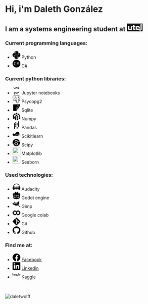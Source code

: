 # Hi, i'm Daleth González

## I am a systems engineering student at [<img src="images/utel.png" alt = "Universidad utel" width="50" height="25" />](https://uteluniversidad.mx/s/td/licenciaturas-utel/ingenieria-sistemas.html)

### Current programming languages:

- <img src="images/python.svg" alt = "Python" width="25" height="25" /> Python
- <img src="images/csharp.svg" alt = "Csharp" width="25" height="25" /> C#

### Current python libraries:

- <img src="images/jupyter.svg" alt = "Jupyter notebooks" width="25" height="25" /> Jupyter notebooks
- <img src="images/postgresql.svg" alt = "Postgresql" width="25" height="25" /> Psycopg2
- <img src="images/sqlite.svg" alt = "Sqlite" width="25" height="25" /> Sqlite
- <img src="images/numpy.svg" alt = "Numpy" width="25" height="25" /> Numpy
- <img src="images/pandas.svg" alt = "Pandas" width="25" height="25" /> Pandas
- <img src="images/scikitlearn.svg" alt = "Scikitlearn" width="25" height="25" /> Scikitlearn
- <img src="images/scipy.svg" alt = "Scipy" width="25" height="25" /> Scipy
- <img src="images/matplotlib.svg" width="25" height="25" /> Matplotlib
- <img src="images/seaborn.svg" width="25" height="25" /> Seaborn

### Used technologies:

- <img src="images/audacity.svg" alt = "Audacity" width="25" height="25" /> Audacity
- <img src="images/godotengine.svg" alt = "Godot engine" width="25" height="25" /> Godot engine
- <img src="images/gimp.svg" alt = "Gimp" width="25" height="25" /> Gimp
- <img src="images/googlecolab.svg" alt = "Google colab" width="25" height="25" /> Google colab
- <img src="images/git.svg" alt = "Git" width="25" height="25" /> Git
- <img src="images/github.svg" alt = "Github" width="25" height="25" /> Github

### Find me at:

- <img src="images/facebook.svg" alt = "Facebook" width="25" height="25" /> [Facebook](https://www.facebook.com/profile.php?id=100073854864379)
- <img src="images/linkedin.svg" alt = "Linkedin" width="25" height="25" /> [Linkedin](https://www.linkedin.com/in/dalethgonzalez/)
- <img src="images/kaggle.svg" alt = "Kaggle" width="25" height="25" /> [Kaggle](https://www.kaggle.com/dalethgonzalez)
<p>&nbsp;</p>

<p><img align="center" src="https://github-readme-stats.vercel.app/api/top-langs?username=daletwolff&show_icons=true&locale=en&layout=compact" alt="daletwolff" /></p>
